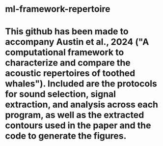 # ml-framework-repertoire

# This github has been made to accompany Austin et al., 2024 ("A computational framework to characterize and compare the acoustic repertoires of toothed whales"). Included are the protocols for sound selection, signal extraction, and analysis across each program, as well as the extracted contours used in the paper and the code to generate the figures.


